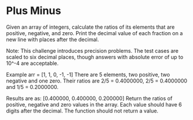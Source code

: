 # Plus Minus

Given an array of integers, calculate the ratios of its elements that are positive, negative, and zero. Print the
decimal value of each fraction on a new line with places after the decimal.

Note: This challenge introduces precision problems. The test cases are scaled to six decimal places, though answers with
absolute error of up to 10^-4 are acceptable.

Example
arr = [1, 1, 0, -1, -1]
There are 5 elements, two positive, two negative and one zero. Their ratios are 2/5 = 0.4000000, 2/5 = 0.4000000 and 1/5
= 0.2000000.

Results are as: [0.400000, 0.400000, 0.200000]
Return the ratios of positive, negative and zero values in the array. Each value should have 6 digits after the decimal.
The function should not return a value.
